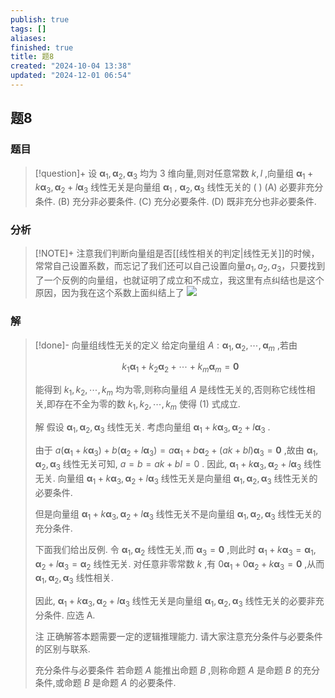 ```yaml
---
publish: true
tags: []
aliases: 
finished: true
title: 题8
created: "2024-10-04 13:38"
updated: "2024-12-01 06:54"
---
```

## 题8
### 题目
> [!question]+
> 设 ${\mathbf{\alpha }}_{1},{\mathbf{\alpha }}_{2},{\mathbf{\alpha }}_{3}$ 均为 3 维向量,则对任意常数 $k,l$ ,向量组 ${\mathbf{\alpha }}_{1} + k{\mathbf{\alpha }}_{3},{\mathbf{\alpha }}_{2} + l{\mathbf{\alpha }}_{3}$ 线性无关是向量组 ${\mathbf{\alpha }}_{1}$ , ${\mathbf{\alpha }}_{2},{\mathbf{\alpha }}_{3}$ 线性无关的 ( )
> (A) 必要非充分条件. 
> (B) 充分非必要条件.
> (C) 充分必要条件. 
> (D) 既非充分也非必要条件.
### 分析
> [!NOTE]+
> 注意我们判断向量组是否[[线性相关的判定|线性无关]]的时候，常常自己设置系数，而忘记了我们还可以自己设置向量$a_{1},a_{2},a_{3}$，只要找到了一个反例的向量组，也就证明了成立和不成立，我这里有点纠结也是这个原因，因为我在这个系数上面纠结上了
> ![](https://img.hwenyi.tech/202411210049511.webp)
### 解
> [!done]-
> 向量组线性无关的定义 给定向量组 $A : {\mathbf{\alpha }}_{1},{\mathbf{\alpha }}_{2},\cdots ,{\mathbf{\alpha }}_{m}$ ,若由
> 
> $$
> {k}_{1}{\mathbf{\alpha }}_{1} + {k}_{2}{\mathbf{\alpha }}_{2} + \cdots  + {k}_{m}{\mathbf{\alpha }}_{m} = \mathbf{0} \tag{1}
> $$
> 
> 能得到 ${k}_{1},{k}_{2},\cdots ,{k}_{m}$ 均为零,则称向量组 $A$ 是线性无关的,否则称它线性相关,即存在不全为零的数 ${k}_{1},{k}_{2},\cdots ,{k}_{m}$ 使得 (1) 式成立.
> 
> 解 假设 ${\mathbf{\alpha }}_{1},{\mathbf{\alpha }}_{2},{\mathbf{\alpha }}_{3}$ 线性无关. 考虑向量组 ${\mathbf{\alpha }}_{1} + k{\mathbf{\alpha }}_{3},{\mathbf{\alpha }}_{2} + l{\mathbf{\alpha }}_{3}$ .
> 
> 由于 $a( {{\mathbf{\alpha }}_{1} + k{\mathbf{\alpha }}_{3}})  + b( {{\mathbf{\alpha }}_{2} + l{\mathbf{\alpha }}_{3}})  = a{\mathbf{\alpha }}_{1} + b{\mathbf{\alpha }}_{2} + ( {{ak} + {bl}}) {\mathbf{\alpha }}_{3} = \mathbf{0}$ ,故由 ${\mathbf{\alpha }}_{1},{\mathbf{\alpha }}_{2},{\mathbf{\alpha }}_{3}$ 线性无关可知, $a = b = {ak} + {bl} = 0$ . 因此, ${\mathbf{\alpha }}_{1} + k{\mathbf{\alpha }}_{3},{\mathbf{\alpha }}_{2} + l{\mathbf{\alpha }}_{3}$ 线性无关. 向量组 ${\mathbf{\alpha }}_{1} + k{\mathbf{\alpha }}_{3},{\mathbf{\alpha }}_{2} + l{\mathbf{\alpha }}_{3}$ 线性无关是向量组 ${\mathbf{\alpha }}_{1},{\mathbf{\alpha }}_{2},{\mathbf{\alpha }}_{3}$ 线性无关的必要条件.
> 
> 但是向量组 ${\mathbf{\alpha }}_{1} + k{\mathbf{\alpha }}_{3},{\mathbf{\alpha }}_{2} + l{\mathbf{\alpha }}_{3}$ 线性无关不是向量组 ${\mathbf{\alpha }}_{1},{\mathbf{\alpha }}_{2},{\mathbf{\alpha }}_{3}$ 线性无关的充分条件.
> 
> 下面我们给出反例. 令 ${\mathbf{\alpha }}_{1},{\mathbf{\alpha }}_{2}$ 线性无关,而 ${\mathbf{\alpha }}_{3} = \mathbf{0}$ ,则此时 ${\mathbf{\alpha }}_{1} + k{\mathbf{\alpha }}_{3} = {\mathbf{\alpha }}_{1},{\mathbf{\alpha }}_{2} + l{\mathbf{\alpha }}_{3} = {\mathbf{\alpha }}_{2}$ 线性无关. 对任意非零常数 $k$ ,有 $0{\mathbf{\alpha }}_{1} + 0{\mathbf{\alpha }}_{2} + k{\mathbf{\alpha }}_{3} = \mathbf{0}$ ,从而 ${\mathbf{\alpha }}_{1},{\mathbf{\alpha }}_{2},{\mathbf{\alpha }}_{3}$ 线性相关.
> 
> 因此, ${\mathbf{\alpha }}_{1} + k{\mathbf{\alpha }}_{3},{\mathbf{\alpha }}_{2} + l{\mathbf{\alpha }}_{3}$ 线性无关是向量组 ${\mathbf{\alpha }}_{1},{\mathbf{\alpha }}_{2},{\mathbf{\alpha }}_{3}$ 线性无关的必要非充分条件. 应选 A.
> 
> 注 正确解答本题需要一定的逻辑推理能力. 请大家注意充分条件与必要条件的区别与联系.
> 
> 充分条件与必要条件 若命题 $A$ 能推出命题 $B$ ,则称命题 $A$ 是命题 $B$ 的充分条件,或命题 $B$ 是命题 $A$ 的必要条件.